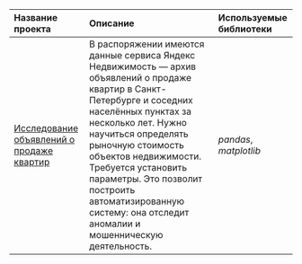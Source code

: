 | Название проекта | Описание | Используемые библиотеки | 
| :---------------------- | :---------------------- | :---------------------- |
| [Исследование объявлений о продаже квартир](https://github.com/novad25/yandex_practikum_projects/blob/main/3.%20Исследовательский%20анализ%20данных/3_telecom.ipynb) | В распоряжении имеются данные сервиса Яндекс Недвижимость — архив объявлений о продаже квартир в Санкт-Петербурге и соседних населённых пунктах за несколько лет. Нужно научиться определять рыночную стоимость объектов недвижимости. Требуется установить параметры. Это позволит построить автоматизированную систему: она отследит аномалии и мошенническую деятельность.| *pandas*, *matplotlib* |
